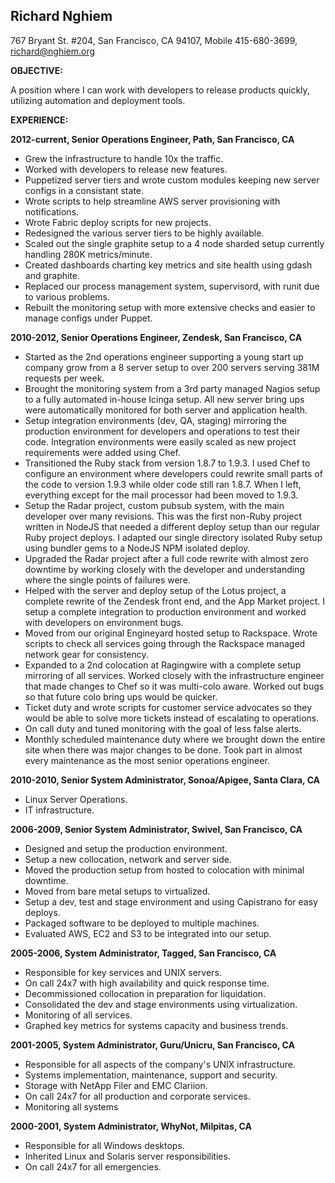 Richard Nghiem
---
767 Bryant St. #204, San Francisco, CA 94107, Mobile 415-680-3699, richard@nghiem.org

**OBJECTIVE:**

A position where I can work with developers to release products quickly, utilizing automation and deployment tools.

**EXPERIENCE:**

**2012-current, Senior Operations Engineer, Path, San Francisco, CA**

* Grew the infrastructure to handle 10x the traffic.
* Worked with developers to release new features.
* Puppetized server tiers and wrote custom modules keeping new server configs in a consistant state.
* Wrote scripts to help streamline AWS server provisioning with notifications.
* Wrote Fabric deploy scripts for new projects.
* Redesigned the various server tiers to be highly available.
* Scaled out the single graphite setup to a 4 node sharded setup currently handling 280K metrics/minute.
* Created dashboards charting key metrics and site health using gdash and graphite.
* Replaced our process management system, supervisord, with runit due to various problems.
* Rebuilt the monitoring setup with more extensive checks and easier to manage configs under Puppet.

**2010-2012, Senior Operations Engineer, Zendesk, San Francisco, CA**

* Started as the 2nd operations engineer supporting a young start up company grow from a 8 server setup to over 200 servers serving 381M requests per week.
* Brought the monitoring system from a 3rd party managed Nagios setup to a fully automated in-house Icinga setup.  All new server bring ups were automatically monitored for both server and application health.
* Setup integration environments (dev, QA, staging) mirroring the production environment for developers and operations to test their code.  Integration environments were easily scaled as new project requirements were added using Chef.
* Transitioned the Ruby stack from version 1.8.7 to 1.9.3.  I used Chef to configure an environment where developers could rewrite small parts of the code to version 1.9.3 while older code still ran 1.8.7.   When I left, everything except for the mail processor had been moved to 1.9.3.
* Setup the Radar project, custom pubsub system, with the main developer over many revisions.  This was the first non-Ruby project written in NodeJS that needed a different deploy setup than our regular Ruby project deploys.  I adapted our single directory isolated Ruby setup using bundler gems to a NodeJS NPM isolated deploy.
* Upgraded the Radar project after a full code rewrite with almost zero downtime by working closely with the developer and understanding where the single points of failures were.
* Helped with the server and deploy setup of the Lotus project, a complete rewrite of the Zendesk front end, and the App Market project.  I setup a complete integration to production environment and worked with developers on environment bugs.
* Moved from our original Engineyard hosted setup to Rackspace.  Wrote scripts to check all services going through the Rackspace managed network gear for consistency.
* Expanded to a 2nd colocation at Ragingwire with a complete setup mirroring of all services.  Worked closely with the infrastructure engineer that made changes to Chef so it was multi-colo aware.  Worked out bugs so that future colo bring ups would be quicker.
* Ticket duty and wrote scripts for customer service advocates so they would be able to solve more tickets instead of escalating to operations.
* On call duty and tuned monitoring with the goal of less false alerts.
* Monthly scheduled maintenance duty where we brought down the entire site when there was major changes to be done.  Took part in almost every maintenance as the most senior operations engineer.

**2010-2010, Senior System Administrator, Sonoa/Apigee, Santa Clara, CA**

* Linux Server Operations.
* IT infrastructure.

**2006-2009, Senior System Administrator, Swivel, San Francisco, CA**

* Designed and setup the production environment.
* Setup a new collocation, network and server side.
* Moved the production setup from hosted to colocation with minimal downtime.
* Moved from bare metal setups to virtualized.
* Setup a dev, test and stage environment and using Capistrano for easy deploys.
* Packaged software to be deployed to multiple machines. 
* Evaluated AWS, EC2 and S3 to be integrated into our setup.

**2005-2006, System Administrator, Tagged, San Francisco, CA**

* Responsible for key services and UNIX servers.
* On call 24x7 with high availability and quick response time.
* Decommissioned collocation in preparation for liquidation.
* Consolidated the dev and stage environments using virtualization. 
* Monitoring of all services.
* Graphed key metrics for systems capacity and business trends.

**2001-2005, System Administrator, Guru/Unicru, San Francisco, CA**

* Responsible for all aspects of the company's UNIX infrastructure. 
* Systems implementation, maintenance, support and security.
* Storage with NetApp Filer and EMC Clariion.
* On call 24x7 for all production and corporate services.  
* Monitoring all systems

**2000-2001, System Administrator, WhyNot, Milpitas, CA**

* Responsible for all Windows desktops.
* Inherited Linux and Solaris server responsibilities.
* On call 24x7 for all emergencies.
